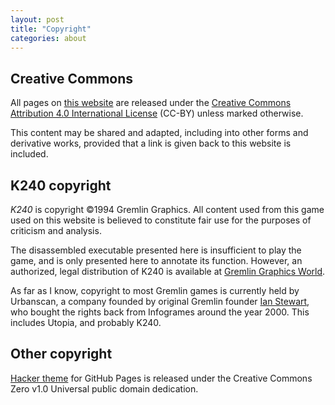 ```yaml
---
layout: post
title: "Copyright"
categories: about
---
```


## Creative Commons

All pages on [this website](https://tetracorp.github.io/k240/) are
released under the
<a real="license"
href="https://creativecommons.org/licenses/by/4.0/">Creative Commons
Attribution 4.0 International License</a> (CC-BY) unless marked otherwise.

This content may be shared and adapted, including into other forms and
derivative works, provided that a link is given back to this website is
included.

## K240 copyright

_K240_ is copyright &copy;1994 Gremlin Graphics. All content used from this game
used on this website is believed to constitute fair use for the purposes of
criticism and analysis.

The disassembled executable presented here is insufficient to play the game, and
is only presented here to annotate its function. However, an authorized, legal
distribution of K240 is available at [Gremlin Graphics
World](http://gremlinworld.emuunlim.com/amiga.htm).

As far as I know, copyright to most Gremlin games is currently held by
Urbanscan, a company founded by original Gremlin founder [Ian
Stewart](https://twitter.com/ianstewart10), who bought the rights back from
Infogrames around the year 2000. This includes Utopia, and probably K240.

## Other copyright

[Hacker theme](https://github.com/pages-themes/hacker) for GitHub Pages is
released under the Creative Commons Zero v1.0 Universal public domain
dedication.

